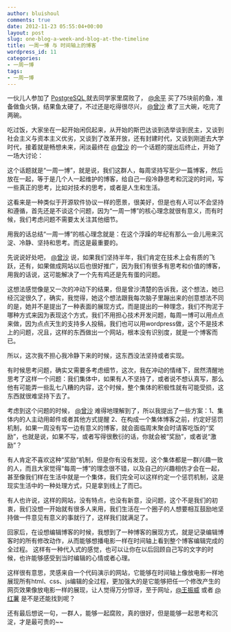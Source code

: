 ```yaml
---
author: bluishoul
comments: true
date: 2012-11-23 05:55:04+00:00
layout: post
slug: one-blog-a-week-and-blog-at-the-timeline
title: 一周一博 与 时间轴上的博客
wordpress_id: 11
categories:
- 一周一博
tags:
- 一周一博
---
```


一伙儿人参加了 [PostgreSQL ](http://www.oschina.net/question/656651_76924)就去同学家里腐败了， [@余平](http://my.oschina.net/u/252865) 买了75块前的鱼，准备做鱼火锅，结果鱼太硬了，不过还是吃得很尽兴， [@曾沙](http://my.oschina.net/happysha) 煮了三大碗，吃完了两碗。

吃过饭，大家坐在一起开始闲侃起来，从开始的斯巴达谈到选举谈到民主，又谈到社会主义与资本主义优劣，又谈到了改革开放，还有封建时代，又谈到刚逝去大学时代，接着就是畅想未来，闲淡最终在 [@曾沙](http://my.oschina.net/happysha) 的一个话题的提出后终止，开始了一场大讨论：

这个话题就是“一周一博”，就是说，我们这群人，每周坚持写至少一篇博客，然后放在一起，等于是几个人一起维护的博客，给自己一段冷静思考和沉淀的时间，写一些真正的思考，比如对技术的思考，或者是人生和生活。

这看来是一种类似于开源软件协议一样的愿景，很美好，但是也有人可以不会坚持和遵循，首先还是不谈这个问题，因为“一周一博”的核心理念就很有意义，而有时候，我们考虑问题不需要太关注其他细节。

用我的话总结“一周一博”的核心理念就是：在这个浮躁的年纪有那么一会儿用来沉淀、冷静、坚持和思考。而这是最重要的。

先说说好处吧， [@曾沙](http://my.oschina.net/happysha) 说，如果我们坚持半年，我们肯定在技术上会有质的飞跃，还有，如果做成网站以后也很好推广，因为我们有很多有思考和价值的博客，用我的话说，这可能解决了一个先有鸡还是先有蛋的问题。

这想法感觉像是又一次的冲动下的结果，但是曾沙清楚的告诉我，这个想法，她已经沉淀很久了，确实，我觉得，她这个想法跟我每次脑子里蹦出来的创意想法不同的是，她并不是提出了一种表面的展现方式，而是提出的一种理念，我们不拘泥于哪种方式来因为表现这个方式，我们不用担心技术开发问题，每周一博可以用点点来做，因为点点天生的支持多人投稿，我们也可以用wordpress做，这个不是技术上的问题，况且，这样的东西做出一个网站，根本没有识别度，就是一个博客而已。

所以，这次我不担心我冷静下来的时候，这东西没法坚持或者实现。

有时候思考问题，确实又需要多考虑细节，这次，我在冲动的情绪下，居然清醒地思考了这样一个问题：我们集体中，如果有人不坚持了，或者说不想认真写，那么他有可能弄一些乱七八糟的内容，这个时候，整个集体的积极性就有可能受损，这东西就很难坚持下去了。

考虑到这个问题的时候， [@曾沙](http://my.oschina.net/happysha) 难得地理解到了，所以我提出了一些方案：1、集体内的人主动用邮件或者其他方式提醒 2、在构成一个集体博客之前，约定好惩罚机制，如果一周没有写一边有意义的博客，就会面临周末聚会时请客吃饭的“奖励”，也就是说，如果不写，或者写得很敷衍的话，你就会被“奖励”，或者说“激励”？

有人肯定不喜欢这种“奖励”机制，但是你有没有发现，这个集体都是一群兴趣一致的人，而且大家觉得“每周一博”的理念很不错，以及自己的兴趣相仿才会在一起，甚至像我们样在生活中就是一个集体，我们完全可以这样约定一个惩罚机制，这是现实生活中的一种处理方式，只是拿到线上了而已。

有人也许说，这样的网站，没有特点，也没有新意，没问题，这个不是我们的初衷，我们没想一开始就有很多人来用，我们生活在一个圈子的人想要相互鼓励地坚持做一件意见有意义的事就行了，这样我们就满足了。

回家后，在设想编辑博客的时候，我想到了一种博客的展现方式，就是记录编辑博客时的所有修改动作，从而能够想播电影一样在时间轴上看到整个博客编辑完成的全过程。 这样有一种代入式的感觉，也可以让你在以后回顾自己写的文字的时候，也许能够感受到当时编辑的心情或者心理。

这样很有意思，灵感来自一个代码演示的网站，它能够在时间轴上像放电影一样地展现所有html、css、js编辑的全过程，更加强大的是它能够把任一个修改产生的网页效果像放电影一样的展现，让人觉得万分惊讶，至于网址，[@王振威](http://my.oschina.net/jack230230) 或者 [@红薯](http://my.oschina.net/javayou) 是不是还能找到呢？

还有最后想说一句，一群人，能够一起腐败，真的很好，但是能够一起思考和沉淀，才是最可贵的~~
